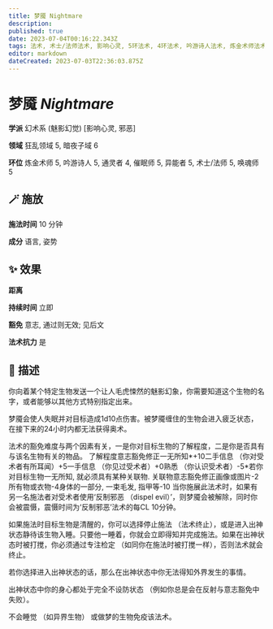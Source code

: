 ```yaml
---
title: 梦魇 Nightmare
description: 
published: true
date: 2023-07-04T00:16:22.343Z
tags: 法术, 术士/法师法术, 影响心灵, 5环法术, 4环法术, 吟游诗人法术, 炼金术师法术, 异能者法术, 催眠师法术, 通灵者法术, 唤魂师法术, 幻术系, 魅影幻觉, 邪恶, 狂乱领域, 暗夜子域
editor: markdown
dateCreated: 2023-07-03T22:36:03.875Z
---
```


# **梦魇** *Nightmare*

**学派** 幻术系 (魅影幻觉) \[影响心灵, 邪恶\] 

**领域** 狂乱领域 5, 暗夜子域 6

**环位** 炼金术师 5, 吟游诗人 5, 通灵者 4, 催眠师 5, 异能者 5, 术士/法师 5, 唤魂师 5

## 🪄 施放

**施法时间** 10 分钟

**成分** 语言, 姿势

## ✨ 效果  

**距离**   

**持续时间** 立即 

**豁免** 意志, 通过则无效; 见后文

**法术抗力** 是

## 📖 描述

你向着某个特定生物发送一个让人毛虎悚然的魅影幻象，你需要知道这个生物的名字，或者能够以其他方式特别指定出来。

梦魇会使人失眠并对目标造成1d10点伤害。被梦魇缠住的生物会进入疲乏状态，在接下来的24小时内都无法获得奥术。

法术的豁免难度与两个因素有关，一是你对目标生物的了解程度，二是你是否具有与该名生物有关的物品。   了解程度意志豁免修正一无所知*+10二手信息 （你对受术者有所耳闻）+5一手信息 （你见过受术者）+0熟悉 （你认识受术者）-5*若你对目标生物一无所知, 就必须具有某种关联物.    关联物意志豁免修正画像或图片-2所有物或衣物-4身体的一部分, 一束毛发, 指甲等-10    当你施展此法术时，如果有另一名施法者对受术者使用‘反制邪恶 （dispel evil）’，则梦魇会被解除，同时你会被震慑，震慑时间为‘反制邪恶’法术的每CL 10分钟。

如果施法时目标生物是清醒的，你可以选择停止施法 （法术终止），或是进入出神状态静待该生物入睡。只要他一睡着，你就会立即得知并完成施法。如果在出神状态时被打搅，你必须通过专注检定 （如同你在施法时被打搅一样），否则法术就会终止。

若你选择进入出神状态的话，那么在出神状态中你无法得知外界发生的事情。

出神状态中你的身心都处于完全不设防状态 （例如你总是会在反射与意志豁免中失败）。

不会睡觉 （如异界生物） 或做梦的生物免疫该法术。
    